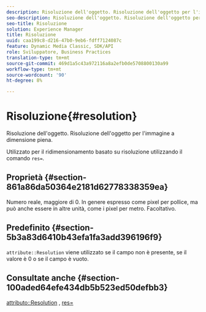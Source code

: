 ```yaml
---
description: Risoluzione dell'oggetto. Risoluzione dell'oggetto per l'immagine a dimensione piena.
seo-description: Risoluzione dell'oggetto. Risoluzione dell'oggetto per l'immagine a dimensione piena.
seo-title: Risoluzione
solution: Experience Manager
title: Risoluzione
uuid: caa199c8-d216-47b0-9eb6-fdff7124087c
feature: Dynamic Media Classic, SDK/API
role: Sviluppatore, Business Practices
translation-type: tm+mt
source-git-commit: 469d1a5c43a972116a8a2efb0de5708800130a99
workflow-type: tm+mt
source-wordcount: '90'
ht-degree: 8%

---
```



# Risoluzione{#resolution}

Risoluzione dell&#39;oggetto. Risoluzione dell&#39;oggetto per l&#39;immagine a dimensione piena.

Utilizzato per il ridimensionamento basato su risoluzione utilizzando il comando `res=`.

## Proprietà {#section-861a86da50364e2181d62778338359ea}

Numero reale, maggiore di 0. In genere espresso come pixel per pollice, ma può anche essere in altre unità, come i pixel per metro. Facoltativo.

## Predefinito {#section-5b3a83d6410b43efa1fa3add396196f9}

`attribute::Resolution` viene utilizzato se il campo non è presente, se il valore è 0 o se il campo è vuoto.

## Consultate anche {#section-100aded64efe434db5b523ed50defbb3}

[attributo::Resolution](../../../../../../is-api/image-catalog/image-serving-api-ref/c-image-catalog-reference/c-attributes-reference/r-resolution.md#reference-2c066a2cc9b04b4ea0c8ae9476e853b4) ,  [res=](../../../../../../is-api/http-ref/image-serving-api-ref/c-http-protocol-reference/c-command-reference/r-res.md#reference-3d6fe416801148dea0f786f2b5169e55)
